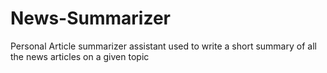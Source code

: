 # News-Summarizer
Personal Article summarizer assistant used to write a short summary of all the news articles on a given topic

